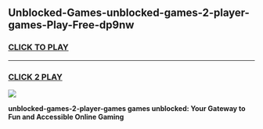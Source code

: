 
## Unblocked-Games-unblocked-games-2-player-games-Play-Free-dp9nw
<h3>
<a href="https://premium76.site?title=unblocked-games-2-player-games&ref=09A">CLICK TO PLAY</a></h3>
<hr>

<h3>
<a href="https://premium76.site?title=unblocked-games-2-player-games&ref=09A">CLICK 2 PLAY</a>
  
</h3>

<a href="https://premium76.site?title=unblocked-games-2-player-games&ref=09A"><img src="https://clearcache.store/games.png"></a>


**unblocked-games-2-player-games games unblocked: Your Gateway to Fun and Accessible Online Gaming**
